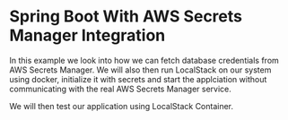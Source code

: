 # Spring Boot With AWS Secrets Manager Integration 

In this example we look into how we can fetch database credentials from AWS Secrets Manager. 
We will also then run LocalStack on our system using docker, initialize it with secrets and start the applciation without 
communicating with the real AWS Secrets Manager service. 

We will then test our application using LocalStack Container.